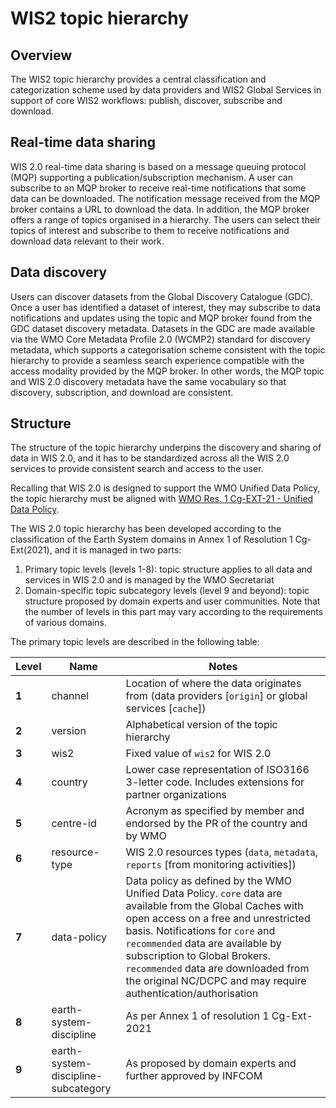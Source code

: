 # WIS2 topic hierarchy

## Overview

The WIS2 topic hierarchy provides a central classification and categorization scheme used by data
providers and WIS2 Global Services in support of core WIS2 workflows: publish, discover, subscribe
and download.

## Real-time data sharing

WIS 2.0 real-time data sharing is based on a message queuing protocol (MQP) supporting a publication/subscription mechanism. A user can subscribe to an MQP broker to receive real-time notifications that some data can be downloaded. The notification message received from the MQP broker contains a URL to download the data. In addition, the MQP broker offers a range of topics organised in a hierarchy. The users can select their topics of interest and subscribe to them to receive notifications and download data relevant to their work.

## Data discovery
Users can discover datasets from the Global Discovery Catalogue (GDC). Once a user has identified a dataset of interest, they may subscribe to data notifications and updates using the topic and MQP broker found from the GDC dataset discovery metadata. Datasets in the GDC are made available via the WMO Core Metadata Profile 2.0 (WCMP2) standard for discovery metadata, which supports a categorisation scheme consistent with the topic hierarchy to provide a seamless search experience compatible with the access modality provided by the MQP broker. In other words, the MQP topic and WIS 2.0 discovery metadata have the same vocabulary so that discovery, subscription, and download are consistent.

## Structure

The structure of the topic hierarchy underpins the discovery and sharing of data in WIS 2.0, and it has to be standardized across all the WIS 2.0 services to provide consistent search and access to the user.

Recalling that WIS 2.0 is designed to support the WMO Unified Data Policy, the topic hierarchy must be aligned with [WMO Res. 1 Cg-EXT-21 - Unified Data Policy](https://ane4bf-datap1.s3-eu-west-1.amazonaws.com/wmocms/s3fs-public/ckeditor/files/Cg-Ext2021-d04-1-WMO-UNIFIED-POLICY-FOR-THE-INTERNATIONAL-approved_en_0.pdf?4pv38FtU6R4fDNtwqOxjBCndLIfntWeR).

The WIS 2.0 topic hierarchy has been developed according to the classification of the Earth System domains in Annex 1 of Resolution 1 Cg-Ext(2021), and it is managed in two parts:

1. Primary topic levels (levels 1-8): topic structure applies to all data and services in WIS 2.0 and is managed by the WMO Secretariat
2. Domain-specific topic subcategory levels (level 9 and beyond): topic structure proposed by domain experts and user communities. Note that the number of levels in this part may vary according to the requirements of various domains.

The primary topic levels are described in the following table:

| **Level** | **Name** | **Notes** |
| --- | --- | --- |
| **1** | channel | Location of where the data originates from (data providers [`origin`] or global services [`cache`]) |
| **2** | version | Alphabetical version of the topic hierarchy |
| **3** | wis2 | Fixed value of `wis2` for WIS 2.0 |
| **4** | country | Lower case representation of ISO3166 3-letter code. Includes extensions for partner organizations |
| **5** | centre-id | Acronym as specified by member and endorsed by the PR of the country and by WMO |
| **6** | resource-type | WIS 2.0 resources types (`data`, `metadata`, `reports` [from monitoring activities]) |
| **7** | data-policy | Data policy as defined by the WMO Unified Data Policy. `core` data are available from the Global Caches with open access on a free and unrestricted basis. Notifications for `core` and `recommended` data are available by subscription to Global Brokers. `recommended` data are downloaded from the original NC/DCPC and may require authentication/authorisation |
| **8** | earth-system-discipline | As per Annex 1 of resolution 1 Cg-Ext-2021 |
| **9** | earth-system-discipline-subcategory | As proposed by domain experts and further approved by INFCOM|
